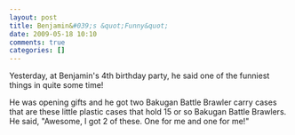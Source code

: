 ```yaml
---
layout: post
title: Benjamin&#039;s &quot;Funny&quot;
date: 2009-05-18 10:10
comments: true
categories: []
---
```

Yesterday, at Benjamin's 4th birthday party, he said one of the funniest things in quite some time!

He was opening gifts and he got two Bakugan Battle Brawler carry cases that are these little plastic cases that hold 15 or so Bakugan Battle Brawlers. He said, "Awesome, I got 2 of these. One for me and one for me!"
